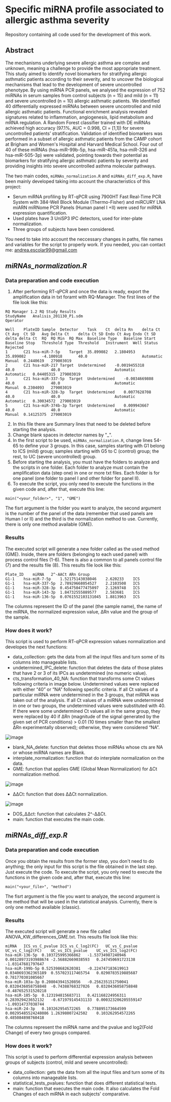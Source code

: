 # Specific miRNA profile associated to allergic asthma severity
Repository containing all code used for the development of this work. 

## Abstract

The mechanisms underlying severe allergic asthma are complex and unknown, meaning a challenge to provide the most appropriate treatment. This study aimed to identify novel biomarkers for stratifying allergic asthmatic patients according to their severity, and to uncover the biological mechanisms that lead to the development of severe uncontrolled phenotype. By using miRNA PCR panels, we analysed the expression of 752 miRNAs in serum samples from control subjects (n = 15) and mild (n = 11) and severe uncontrolled (n = 10) allergic asthmatic patients. We identified 40 differentially expressed miRNAs between severe uncontrolled and mild allergic asthmatic patients. Functional enrichment analysis revealed signatures related to inflammation, angiogenesis, lipid metabolism and mRNA regulation. A Random Forest classifier trained with DE miRNAs achieved high accuracy (97.1%, AUC = 0.998, CI = [1,1]) for severe uncontrolled patients’ stratification. Validation of identified biomarkers was performed in a subset of allergic asthmatic patients from the CAMP cohort at Brigham and Women's Hospital and Harvard Medical School. Four out of 40 of these miRNAs (hsa-miR-99b-5p, hsa-miR-451a, hsa-miR-326 and hsa-miR-505-3p) were validated, pointing towards their potential as biomarkers for stratifying allergic asthmatic patients by severity and providing insights into severe uncontrolled asthma molecular pathways.

The two main codes, `miRNAs_normalization.R` and `miRNAs_diff_exp.R`, have been mainly developed taking into account the characteristics of this project:

- Serum miRNA profiling by RT-qPCR using 7900HT Fast Real-Time PCR System with 384-Well Block Module (Thermo-Fisher) and miRCURY LNA miARN miRNome PCR Panels (Human panel I +II) were used for miRNA expression quantification. 
- Used plates have 3 UniSP3 IPC detectors, used for inter-plate normalization. 
- Three groups of subjects have been considered. 

You need to take into account the neccessary changes in paths, file names and variables for the script to properly work. If you needed, you can contact me: andrea.escolar99@gmail.com

## _miRNAs_normalization.R_

### Data preparation and code execution

1. After performing RT-qPCR and once the data is ready, export the amplification data in txt foramt with RQ-Manager. The first lines of the file look like this:

~~~
RQ Manager 1.2 RQ Study Results
StudyName	Analisis_201130_P1.sdm
Operator	

Well	PlateID	Sample	Detector	Task	Ct	delta Rn	delta Ct	Ct Avg	Ct SD	Avg Delta Ct	delta Ct SD	Endo Ct Avg	Endo Ct SD	delta delta Ct	RQ	RQ Min	RQ Max	Baseline Type	Baseline Start	Baseline Stop	Threshold Type	Threshold	Instrument	Well Status	Rejected	
1		C21	hsa-miR-7-5p	Target	35.899082	2.1804953		35.899082		-4.100918		40.0						Automatic			Manual	0.2440619	279003019			
2		C21	hsa-miR-217	Target	Undetermined	-0.0019455318		40.0				40.0						Automatic			Automatic	0.04405315	279003019			
3		C21	hsa-miR-337-5p	Target	Undetermined	-0.0034669808		40.0				40.0						Automatic			Manual	0.2304093	279003019			
4		C21	hsa-miR-328-3p	Target	Undetermined	0.0077628708		40.0				40.0						Automatic			Automatic	0.30034572	279003019			
5		C21	hsa-miR-374b-3p	Target	Undetermined	0.009943667		40.0				40.0						Automatic			Manual	0.14125375	279003019			
~~~

2. In this file there are Summary lines that need to be deleted before starting the analysis. 
3. Change blank spaces in detector names by "_". 
4. In the first script to be used, `miRNAs_normalization.R`, change lines 54-65 to define your 3 groups. In this case, samples starting with G1 belong to ICS (mild) group; samples starting with G5 to C (control) group; the rest, to UC (severe uncontrolled) group. 
5. Before starting the analysis, you must have the folders to analyze and the scripts in one folder. Each folder to analyze must contain the amplification data (step one) in one or more txt files. Each folder is for one panel (one folder to panel I and other folder for panel II).
6. To execute the script, you only need to execute the functions in the given code and, after that, execute this line:

~~~
main("<your_folder>", "1", "GME")
~~~

The fisrt argument is the folder you want to analyze, the second argument is the number of the panel of the data (remember that used panels are Human I or II) and the third is the normalization method to use. Currently, there is only one method available (GME). 


### Results

The executed script will generate a new folder called as the used method (GME). Inside, there are folders (belonging to each used panel) with process control files (1-6). There is also a common to all panels control file (7) and the results file (8). This results file look like this: 

~~~
Plate_ID	miRNA	2^-AACt	ARn	Group
G1-1	hsa-miR-7-5p	1.52175143038046	2.620233	ICS
G1-1	hsa-miR-337-5p	2.78929668054527	2.2103508	ICS
G1-1	hsa-miR-328-3p	0.454750477475097	2.1269748	ICS
G1-1	hsa-miR-143-3p	1.84732555889577	2.583681	ICS
G1-1	hsa-miR-136-5p	0.0761552103131045	1.8813963	ICS
~~~

The columns represent the ID of the panel (the sample name), the name of the miRNA, the normalized expression value, ΔRn value and the group of the sample. 


### How does it work?

This script is used to perform RT-qPCR expression values normalization and developes the next functions:
- data_collection: gets the data from all the input files and turn some of its columns into manageable lists.
- undetermined_IPC_delete: function that deletes the data of those plates that have 2 or 3 of its IPCs as undetermined (no numeric value).
- cts_transformation_40_NA: function that transforms some Ct values following criteria in image below. Undetermined values were replaced with either “40” or “NA” following specific criteria. If all Ct values of a particular miRNA were undetermined in the 3 groups, that miRNA was taken out of the analysis. If all Ct values of a miRNA were undetermined in one or two groups, the undetermined values were substituted with 40. If there were some undetermined Ct values all in the same group, they were replaced by 40 if ΔRn (magnitude of the signal generated by the given set of PCR conditions) > 0.01 (10 times smaller than the smallest ΔRn experimentally observed); otherwise, they were considered “NA”. 

![image](https://github.com/user-attachments/assets/abb944be-ef1c-446d-bb1b-fc3b57450a5d)


- blank_NA_delete: function that deletes those miRNAs whose cts are NA or whose miRNA names are Blank.
- interplate_normalization: function that do interplate normalization on the data.
- GME: function that applies GME (Global Mean Normalization) for ΔCt normalization method.

![image](https://github.com/user-attachments/assets/6c5dc724-70fc-4a45-834d-85bda85af7ef)


- ΔΔCt: function that does ΔΔCt normalization.

![image](https://github.com/user-attachments/assets/04632b70-747a-4999-a861-db36cfa141d0)


- DOS_ΔΔct: function that calculates 2^-ΔΔCt.
- main: function that executes the main code. 


## _miRNAs_diff_exp.R_

### Data preparation and code execution
Once you obtain the results from the former step, you don't need to do anything; the only input for this script is the file obtained in the last step. Just execute the code. To execute the script, you only need to execute the functions in the given code and, after that, execute this line:

~~~
main("<your_file>", "method")
~~~

The fisrt argument is the file you want to analyze, the second argument is the method that will be used in the statistical analysis. Currently, there is only one method available (classic).

### Results

The executed script will generate a new file called ANOVA_KW_differences_GME.txt. This results file look like this: 

~~~
miRNA	ICS_vs_C_pvalue	ICS_vs_C_log2(FC)	UC_vs_C_pvalue	UC_vs_C_log2(FC)	UC_vs_ICS_pvalue	UC_vs_ICS_log2(FC)
hsa-miR-136-5p	0.103725995366862	-1.53734987240946	0.00128973193988674	-2.56882669038593	0.247450691723138	-1.03147681797647
hsa-miR-199b-5p	0.525398682620381	-0.224747183619913	0.0340693362365189	0.557023117465754	0.0290783519885687	0.781770301085667
hsa-miR-103a-3p	0.208043941520856	-0.256235151750041	0.0320436058758848	-0.74388768327026	0.0320436058758848	-0.487652531520218
hsa-miR-185-5p	0.123194815683711	0.421168224956311	0.283929423652132	-0.671979145431133	0.000323206205559147	-1.09314737038744
hsa-miR-24-3p	0.103262954572265	0.778895173664599	0.00295485524248086	1.26398007242502	0.103262954572265	0.485084898760418
~~~

The columns represent the miRNA name and the pvalue and log2(Fold Change) of every two groups compared. 

### How does it work?

This script is used to perform differential expression analysis between groups of subjects (control, mild and severe uncontrolled):
- data_collection: gets the data from all the input files and turn some of its columns into manageable lists.
- statistical_tests_pvalues: function that does different statistical tests. 
- main: function that executes the main code. It also calculates the Fold Changes of each miRNA in each subjects' comparative. 
